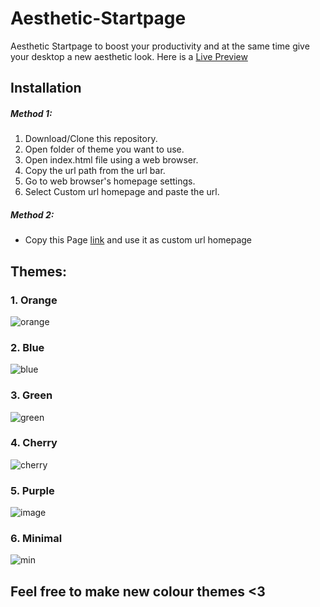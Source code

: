 # Aesthetic-Startpage
Aesthetic Startpage to boost your productivity and at the same time give your desktop a new aesthetic look.
Here is a [Live Preview](https://633c1700890c5776c5575699--iridescent-starburst-f83bcd.netlify.app/)

## Installation
##### Method 1:
1. Download/Clone this repository.
2. Open folder of theme you want to use.
3. Open index.html file using a web browser.
4. Copy the url path from the url bar.
5. Go to web browser's homepage settings.
6. Select Custom url homepage and paste the url.

##### Method 2:
- Copy this Page [link](https://633c1700890c5776c5575699--iridescent-starburst-f83bcd.netlify.app/) and use it as custom url homepage

## Themes:
### 1. Orange
![orange](https://user-images.githubusercontent.com/109546113/189882679-426f2303-5f06-40da-944a-91c9f72a2a59.png)
### 2. Blue
![blue](https://user-images.githubusercontent.com/109546113/189882681-108c6999-5c63-48a4-bcb4-c4fa5d91203f.png)
### 3. Green
![green](https://user-images.githubusercontent.com/109546113/189882687-5929b8cd-0b0b-47e3-8611-cfea0075d639.png)
### 4. Cherry
![cherry](https://user-images.githubusercontent.com/109546113/189882691-3e57b19b-45a4-4e48-8d64-ead2fa581a74.png)
### 5. Purple
![image](https://user-images.githubusercontent.com/82697807/193640072-ac35da15-3755-4297-8be9-645338b0eb83.png)
### 6. Minimal
![min](https://user-images.githubusercontent.com/109546113/189882695-8f7f71a1-3fd9-469d-9b40-1c0387586fdb.png)

 
 ## Feel free to make new colour themes <3
